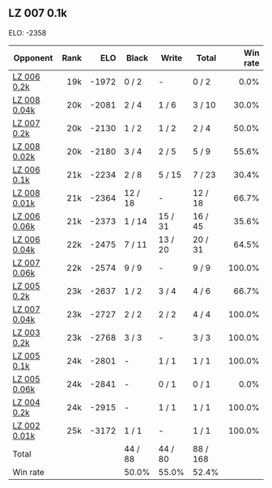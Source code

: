 ## LZ 007 0.1k ##

ELO: -2358

Opponent | Rank | ELO | Black | Write | Total | Win rate
---------|-----:|----:|-------|-------|-------|-------:
[LZ 006 0.2k](LZ%20006%200.2k.md) | 19k | -1972 | 0 / 2 | - | 0 / 2 | 0.0%
[LZ 008 0.04k](LZ%20008%200.04k.md) | 20k | -2081 | 2 / 4 | 1 / 6 | 3 / 10 | 30.0%
[LZ 007 0.2k](LZ%20007%200.2k.md) | 20k | -2130 | 1 / 2 | 1 / 2 | 2 / 4 | 50.0%
[LZ 008 0.02k](LZ%20008%200.02k.md) | 20k | -2180 | 3 / 4 | 2 / 5 | 5 / 9 | 55.6%
[LZ 006 0.1k](LZ%20006%200.1k.md) | 21k | -2234 | 2 / 8 | 5 / 15 | 7 / 23 | 30.4%
[LZ 008 0.01k](LZ%20008%200.01k.md) | 21k | -2364 | 12 / 18 | - | 12 / 18 | 66.7%
[LZ 006 0.06k](LZ%20006%200.06k.md) | 21k | -2373 | 1 / 14 | 15 / 31 | 16 / 45 | 35.6%
[LZ 006 0.04k](LZ%20006%200.04k.md) | 22k | -2475 | 7 / 11 | 13 / 20 | 20 / 31 | 64.5%
[LZ 007 0.06k](LZ%20007%200.06k.md) | 22k | -2574 | 9 / 9 | - | 9 / 9 | 100.0%
[LZ 005 0.2k](LZ%20005%200.2k.md) | 23k | -2637 | 1 / 2 | 3 / 4 | 4 / 6 | 66.7%
[LZ 007 0.04k](LZ%20007%200.04k.md) | 23k | -2727 | 2 / 2 | 2 / 2 | 4 / 4 | 100.0%
[LZ 003 0.2k](LZ%20003%200.2k.md) | 23k | -2768 | 3 / 3 | - | 3 / 3 | 100.0%
[LZ 005 0.1k](LZ%20005%200.1k.md) | 24k | -2801 | - | 1 / 1 | 1 / 1 | 100.0%
[LZ 005 0.06k](LZ%20005%200.06k.md) | 24k | -2841 | - | 0 / 1 | 0 / 1 | 0.0%
[LZ 004 0.2k](LZ%20004%200.2k.md) | 24k | -2915 | - | 1 / 1 | 1 / 1 | 100.0%
[LZ 002 0.01k](LZ%20002%200.01k.md) | 25k | -3172 | 1 / 1 | - | 1 / 1 | 100.0%
Total | | | 44 / 88 | 44 / 80 | 88 / 168 | 
Win rate| | | 50.0% | 55.0% | 52.4% | 
